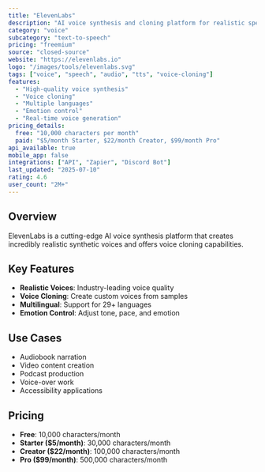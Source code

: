 ```yaml
---
title: "ElevenLabs"
description: "AI voice synthesis and cloning platform for realistic speech generation"
category: "voice"
subcategory: "text-to-speech"
pricing: "freemium"
source: "closed-source"
website: "https://elevenlabs.io"
logo: "/images/tools/elevenlabs.svg"
tags: ["voice", "speech", "audio", "tts", "voice-cloning"]
features:
  - "High-quality voice synthesis"
  - "Voice cloning"
  - "Multiple languages"
  - "Emotion control"
  - "Real-time voice generation"
pricing_details:
  free: "10,000 characters per month"
  paid: "$5/month Starter, $22/month Creator, $99/month Pro"
api_available: true
mobile_app: false
integrations: ["API", "Zapier", "Discord Bot"]
last_updated: "2025-07-10"
rating: 4.6
user_count: "2M+"
---
```


## Overview

ElevenLabs is a cutting-edge AI voice synthesis platform that creates incredibly realistic synthetic voices and offers voice cloning capabilities.

## Key Features

- **Realistic Voices**: Industry-leading voice quality
- **Voice Cloning**: Create custom voices from samples
- **Multilingual**: Support for 29+ languages
- **Emotion Control**: Adjust tone, pace, and emotion

## Use Cases

- Audiobook narration
- Video content creation
- Podcast production
- Voice-over work
- Accessibility applications

## Pricing

- **Free**: 10,000 characters/month
- **Starter ($5/month)**: 30,000 characters/month
- **Creator ($22/month)**: 100,000 characters/month
- **Pro ($99/month)**: 500,000 characters/month